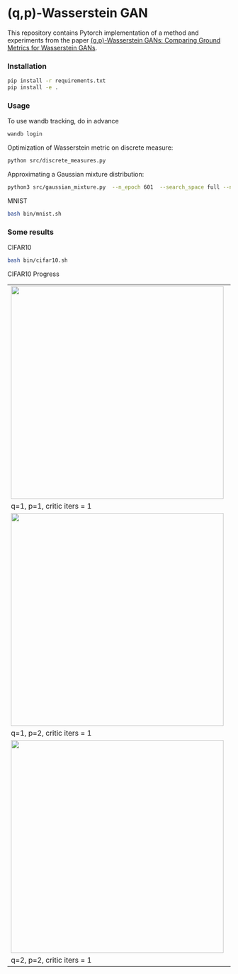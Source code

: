 # (q,p)-Wasserstein GAN

This repository contains Pytorch implementation of a method and experiments from the paper [(q,p)-Wasserstein GANs: Comparing Ground Metrics for Wasserstein GANs](https://arxiv.org/abs/1902.03642).

### Installation

```bash
pip install -r requirements.txt
pip install -e .
```

### Usage

To use wandb tracking, do in advance
```bash
wandb login
```

Optimization of Wasserstein metric on discrete measure:

```bash
python src/discrete_measures.py
```

Approximating a Gaussian mixture distribution:

```bash
python3 src/gaussian_mixture.py  --n_epoch 601  --search_space full --n_critic_iter 2 --reg_coef1 0.1 --reg_coef2 1 --batch_size 64
```

MNIST

```bash
bash bin/mnist.sh

```

### Some results

CIFAR10

```bash
bash bin/cifar10.sh
```

CIFAR10 Progress

<table style="width:100%; table-layout:fixed;">
  <tr>
    <td><img width="480px" src="figs/gif/cifar_1_1_1.gif"></td>
    <td><img width="480px" src="figs/gif/cifar_1_1_5.gif"></td>
  </tr>
  <tr>
    <td>q=1, p=1, critic iters = 1</td>
    <td>q=1, p=1, critic iters = 5</td>
  </tr>
    <tr>
    <td><img width="480px" src="figs/gif/cifar_1_2_1.gif"></td>
    <td><img width="480px" src="figs/gif/cifar_1_2_5.gif"></td>
  </tr>
  <tr>
    <td>q=1, p=2, critic iters = 1</td>
    <td>q=1, p=2, critic iters = 5</td>
  </tr>
    <tr>
    <td><img width="480px" src="figs/gif/cifar_2_2_1.gif"></td>
    <td><img width="480px" src="figs/gif/cifar_2_2_5.gif"></td>
  </tr>
  <tr>
    <td>q=2, p=2, critic iters = 1</td>
    <td>q=2, p=2, critic iters = 5</td>
  </tr>

</table>
